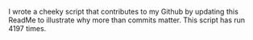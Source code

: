 I wrote a cheeky script that contributes to my Github by updating this ReadMe to illustrate why more than commits matter. This script has run 4197 times.